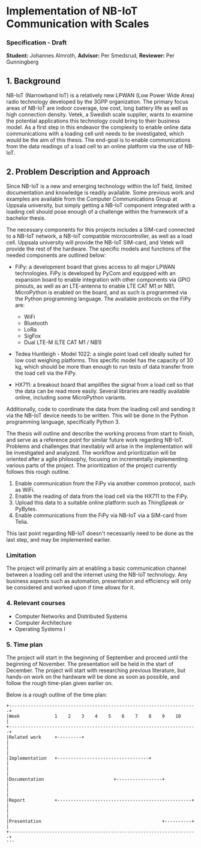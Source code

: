# Implementation of NB-IoT Communication with Scales
### Specification - Draft

**Student:** Johannes Almroth, **Advisor:** Per Smedsrud, **Reviewer:** Per Gunningberg

## 1. Background
NB-IoT (Narrowband IoT) is a relatively new LPWAN (Low Power Wide Area) radio technology developed by the 3GPP organization. The primary focus areas of NB-IoT are indoor coverage, low cost, long battery life as well as high connection density. Vetek, a Swedish scale supplier, wants to examine the potential applications this technology could bring to their business model. As a first step in this endeavor the complexity to enable online data communications with a loading cell unit needs to be investigated, which would be the aim of this thesis. The end-goal is to enable communications from the data readings of a load cell to an online platform via the use of NB-IoT.


## 2. Problem Description and Approach
Since NB-IoT is a new and emerging technology within the IoT field, limited documentation and knowledge is readily available. Some previous work and examples are available from the Computer Communications Group at Uppsala university, but simply getting a NB-IoT component integrated with a loading cell should pose enough of a challenge within the framework of a bachelor thesis.

The necessary components for this projects includes a SIM-card connected to a NB-IoT network, a NB-IoT compatible microcontroller, as well as a load cell. Uppsala university will provide the NB-IoT SIM-card, and Vetek will provide the rest of the hardware. The specific models and functions of the needed components are outlined below:

* FiPy: a development board that gives access to all major LPWAN technologies. FiPy is developed by PyCom and equipped with an expansion board to enable integration with other components via GPIO pinouts, as well as an LTE-antenna to enable LTE CAT M1 or NB1. MicroPython is enabled on the board, and as such is programmed via the Python programming language. The available protocols on the FiPy are:
	* WiFi
	* Bluetooth
	* LoRa
	* SigFox
	* Dual LTE-M (LTE CAT M1 / NB1)

* Tedea Huntleigh - Model 1022: a single point load cell ideally suited for low cost weighing platforms. This specific model has the capacity of 30 kg, which should be more than enough to run tests of data transfer from the load cell via the FiPy.

* HX711: a breakout board that amplifies the signal from a load cell so that the data can be read more easily. Several libraries are readily available online, including some MicroPython variants. 

Additionally, code to coordinate the data from the loading cell and sending it via the NB-IoT device needs to be written. This will be done in the Python programming language, specifically Python 3. 

The thesis will outline and describe the working process from start to finish, and serve as a reference point for similar future work regarding NB-IoT. Problems and challenges that inevitably will arise in the implementation will be investigated and analyzed. The workflow and prioritization will be oriented after a agile philosophy, focusing on incrementally implementing various parts of the project. The prioritization of the project currently follows this rough outline.

1. Enable communication from the FiPy via another common protocol, such as WiFi.
2. Enable the reading of data from the load cell via the HX711 to the FiPy.
3. Upload this data to a suitable online platform such as ThingSpeak or PyBytes.
4. Enable communications from the FiPy via NB-IoT via a SIM-card from Telia. 

This last point regarding NB-IoT doesn't necessarily need to be done as the last step, and may be implemented earlier.

### Limitation
The project will primarily aim at enabling a basic communication channel between a loading cell and the internet using the NB-IoT technology. Any business aspects such as automation, presentation and efficiency will only be considered and worked upon if time allows for it. 

### 4. Relevant courses
* Computer Networks and Distributed Systems
* Computer Architecture
* Operating Systems I

### 5. Time plan
The project will start in the beginning of September and proceed until the beginning of November. The presentation will be held in the start of December. The project will start with researching previous literature, but hands-on work on the hardware will be done as soon as possible, and follow the rough time-plan given earlier on.

Below is a rough outline of the time plan:

```
+----------------------------------------------------------------------+
|Week             1    2    3    4    5    6    7    8    9    10      |
+----------------------------------------------------------------------+
|Related work     +---------+                                          |                                    
|                                                                      |
|Implementation   +----------------------------------+                 |
|                                                                      |
|Documentation                          +-----------------+            |
|                                                                      |
|Report           +--------------------------------------------------+ |
|                                                                      |
|Presentation                                             +----------+ |
+----------------------------------------------------------------------+
'''
